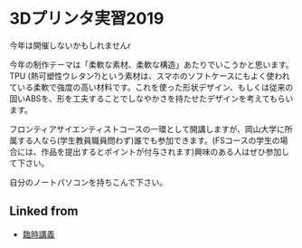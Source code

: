 # 3Dプリンタ実習2019

今年は開催しないかもしれませんr



今年の制作テーマは「柔軟な素材、柔軟な構造」あたりでいこうかと思います。TPU (熱可塑性ウレタン?)という素材は、スマホのソフトケースにもよく使われている柔軟で強度の高い材料です。これを使った形状デザイン、もしくは従来の固いABSを、形を工夫することでしなやかさを持たせたデザインを考えてもらいます。



フロンティアサイエンティストコースの一環として開講しますが、岡山大学に所属する人なら(学生教員職員問わず)誰でも参加できます。(FSコースの学生の場合には、作品を提出するとポイントが付与されます)興味のある人はぜひ参加して下さい。



自分のノートパソコンを持ちこんで下さい。





## Linked from

* [臨時講義](臨時講義.md)
